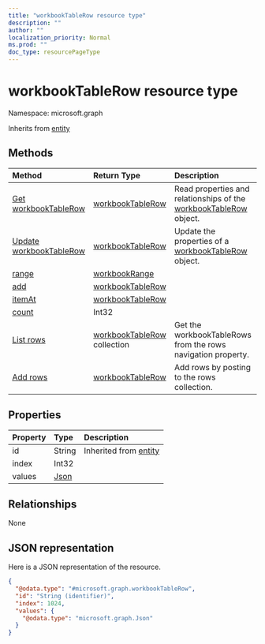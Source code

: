 ```yaml
---
title: "workbookTableRow resource type"
description: ""
author: ""
localization_priority: Normal
ms.prod: ""
doc_type: resourcePageType
---
```


# workbookTableRow resource type


Namespace: microsoft.graph




Inherits from [entity](../resources/entity.md)

## Methods
|Method|Return Type|Description|
|:---|:---|:---|
|[Get workbookTableRow](../api/workbooktablerow-get.md)|[workbookTableRow](../resources/workbooktablerow.md)|Read properties and relationships of the [workbookTableRow](../resources/workbooktablerow.md) object.|
|[Update workbookTableRow](../api/workbooktablerow-update.md)|[workbookTableRow](../resources/workbooktablerow.md)|Update the properties of a [workbookTableRow](../resources/workbooktablerow.md) object.|
|[range](../api/workbooktablerow-range.md)|[workbookRange](../resources/workbookrange.md)||
|[add](../api/workbooktablerow-add.md)|[workbookTableRow](../resources/workbooktablerow.md)||
|[itemAt](../api/workbooktablerow-itemat.md)|[workbookTableRow](../resources/workbooktablerow.md)||
|[count](../api/workbooktablerow-count.md)|Int32||
|[List rows](../api/workbooktable-list-rows.md)|[workbookTableRow](../resources/workbooktablerow.md) collection|Get the workbookTableRows from the rows navigation property.|
|[Add rows](../api/workbooktable-post-rows.md)|[workbookTableRow](../resources/workbooktablerow.md)|Add rows by posting to the rows collection.|

## Properties
|Property|Type|Description|
|:---|:---|:---|
|id|String| Inherited from [entity](../resources/entity.md)|
|index|Int32||
|values|[Json](../resources/json.md)||

## Relationships
None

## JSON representation
Here is a JSON representation of the resource.
<!-- {
  "blockType": "resource",
  "keyProperty": "id",
  "@odata.type": "microsoft.graph.workbookTableRow",
  "baseType": "microsoft.graph.entity",
  "openType": false
}
-->
``` json
{
  "@odata.type": "#microsoft.graph.workbookTableRow",
  "id": "String (identifier)",
  "index": 1024,
  "values": {
    "@odata.type": "microsoft.graph.Json"
  }
}
```

